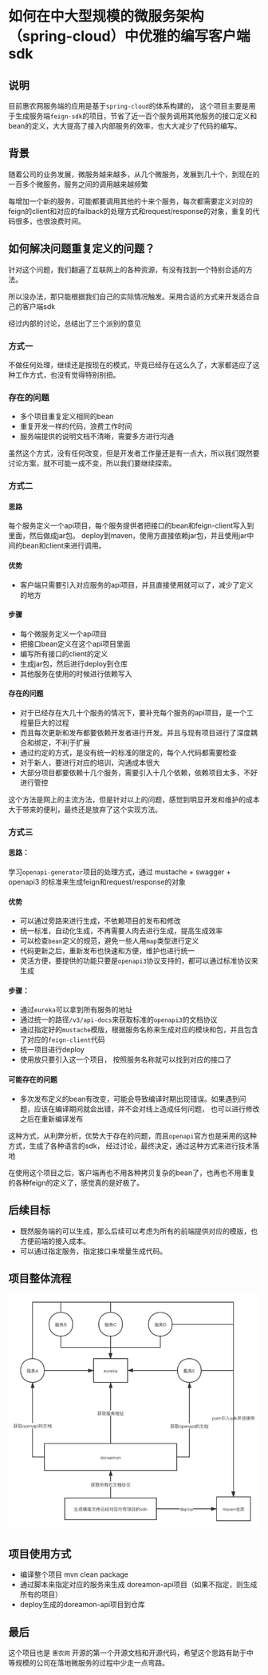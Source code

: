 # 如何在中大型规模的微服务架构（spring-cloud）中优雅的编写客户端sdk

## 说明

目前惠农网服务端的应用是基于`spring-cloud`的体系构建的，
这个项目主要是用于生成服务端`feign-sdk`的项目，节省了近一百个服务调用其他服务的接口定义和bean的定义，大大提高了接入内部服务的效率，也大大减少了代码的编写。

## 背景

随着公司的业务发展，微服务越来越多，从几个微服务，发展到几十个，到现在的一百多个微服务，服务之间的调用越来越频繁

每增加一个新的服务，可能都要调用其他的十来个服务，每次都需要定义对应的feign的client和对应的failback的处理方式和request/response的对象，重复的代码很多，也很浪费时间。


## 如何解决问题重复定义的问题？

针对这个问题，我们翻遍了互联网上的各种资源，有没有找到一个特别合适的方法。

所以没办法，那只能根据我们自己的实际情况触发。采用合适的方式来开发适合自己的客户端sdk

经过内部的讨论，总结出了三个派别的意见


### 方式一

不做任何处理，继续还是按现在的模式，毕竟已经存在这么久了，大家都适应了这种工作方式，也没有觉得特别别扭。

### 存在的问题

- 多个项目重复定义相同的bean
- 重复开发一样的代码，浪费工作时间
- 服务端提供的说明文档不清晰，需要多方进行沟通

虽然这个方式，没有任何改变，但是开发者工作量还是有一点大，所以我们既然要讨论方案，就不可能一成不变，所以我们要继续探索。


### 方式二

#### 思路
每个服务定义一个api项目，每个服务提供者把接口的bean和feign-client写入到里面，然后做成jar包。
deploy到maven，使用方直接依赖jar包，并且使用jar中间的bean和client来进行调用。

#### 优势
- 客户端只需要引入对应服务的api项目，并且直接使用就可以了，减少了定义的地方

#### 步骤

- 每个微服务定义一个api项目
- 把接口bean定义在这个api项目里面
- 编写所有接口的client的定义
- 生成jar包，然后进行deploy到仓库
- 其他服务在使用的时候进行依赖写入

#### 存在的问题

- 对于已经存在大几十个服务的情况下，要补充每个服务的api项目，是一个工程量巨大的过程
- 而且每次更新和发布都要依赖开发者进行开发。并且与现有项目进行了深度耦合和绑定，不利于扩展
- 通过约定的方式，是没有统一的标准的限定的，每个人代码都需要检查
- 对于新人，要进行对应的培训，沟通成本很大
- 大部分项目都要依赖十几个服务，需要引入十几个依赖，依赖项目太多，不好进行管控

这个方法是网上的主流方法，但是针对以上的问题，感觉到明显开发和维护的成本大于带来的便利，最终还是放弃了这个实现方法。



### 方式三

#### 思路：

学习`openapi-generator`项目的处理方式，通过 mustache + swagger + openapi3 的标准来生成feign和request/response的对象

#### 优势

- 可以通过旁路来进行生成，不依赖项目的发布和修改
- 统一标准，自动化生成，不再需要人肉去进行生成，提高生成效率
- 可以检查`bean`定义的规范，避免一些人用`map`类型进行定义
- 代码更新之后，重新发布也快速和方便，维护也进行统一
- 灵活方便，要提供的功能只要是`openapi3`协议支持的，都可以通过标准协议来生成


#### 步骤：

- 通过`eureka`可以拿到所有服务的地址
- 通过统一的路径`/v3/api-docs`来获取标准的`openapi3`的文档协议
- 通过指定好的`mustache`模版，根据服务名称来生成对应的模块和包，并且包含了对应的`feign-client`代码
- 统一项目进行deploy
- 使用放只要引入这一个项目， 按照服务名称就可以找到对应的接口了


#### 可能存在的问题

- 多次发布定义的bean有改变，可能会导致编译时期出现错误。如果遇到问题，应该在编译期间就会出错，并不会对线上造成任何问题， 也可以进行修改之后在重新编译发布

这种方式，从利弊分析，优势大于存在的问题，而且`openapi`官方也是采用的这种方式，生成了各种语言的sdk，
经过讨论，最终决定，通过这种方式来进行技术落地

在使用这个项目之后，客户端再也不用各种拷贝复杂的bean了，也再也不用重复的各种feign的定义了，感觉真的是好极了。


## 后续目标

- 既然服务端的可以生成，那么后续可以考虑为所有的前端提供对应的模版，也方便前端的接入成本。
- 可以通过指定服务，指定接口来增量生成代码。



## 项目整体流程

![Alt text](doraemon.png)


## 项目使用方式

- 编译整个项目 mvn clean package
- 通过脚本来指定对应的服务来生成 doreamon-api项目（如果不指定，则生成所有的项目） 
- deploy生成的doreamon-api项目到仓库

## 最后

这个项目也是 `惠农网` 开源的第一个开源文档和开源代码，希望这个思路有助于中等规模的公司在落地微服务的过程中少走一点弯路。

